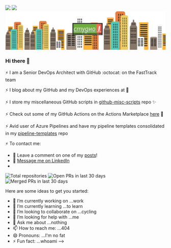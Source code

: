 <a href="https://rumen.free.bg/"><img src="https://img.shields.io/static/v1?label=website&message=rumen.free.bg/&color=teal"></a> <a href="https://www.linkedin.com/in/rumen-lishkov/"><img src="https://img.shields.io/static/v1?label=LinkedIn&message=profile&color=blue"></a>
<img src="https://github.com/airdata/airdata-web/blob/master/images/9114FE22-ED7F-4CF4-AE77-C8CABCB099CD.png" width="900" >

### Hi there 👋

⚡ I am a Senior DevOps Architect with GitHub :octocat: on the FastTrack team

⚡ I blog about my GitHub and my DevOps experiences at [](https://josh-ops.com) 📖

⚡ I store my miscellaneous GitHub scripts in [github-misc-scripts](https://github.com/joshjohanning/github-misc-scripts) repo ✨

⚡ Check out some of my GitHub Actions on the Actions Marketplace [here](https://github.com/marketplace?type=actions&query=joshjohanning) 🚀

⚡ Avid user of Azure Pipelines and have my pipeline templates consolidated in my [pipeline-templates](https://github.com/joshjohanning/pipeline-templates) repo

⚡ To contact me: 
  - 🌱 Leave a comment on one of my [posts](https://rumen.free.bg/)!
  - 🌱 [Message me on LinkedIn](https://www.linkedin.com/in/rumenlishkov/)
  - 

<!-- start organization badges -->
![Total repositories](https://img.shields.io/static/v1?label=Total%20repositories&message=7&color=blue) ![Open PRs in last 30 days](https://img.shields.io/static/v1?label=Open%20PRs%20in%20last%2030%20days&message=1&color=blue) ![Merged PRs in last 30 days](https://img.shields.io/static/v1?label=Merged%20PRs%20in%20last%2030%20days&message=1&color=blue)
<!-- end organization badges -->

Here are some ideas to get you started:

- 🔭 I’m currently working on ...work
- 🌱 I’m currently learning ...to learn
- 👯 I’m looking to collaborate on ...cycling
- 🤔 I’m looking for help with ...me
- 💬 Ask me about ...nothing
- 📫 How to reach me: ...404
- 😄 Pronouns: ...I'm no fat
- ⚡ Fun fact: ...whoami
-->


